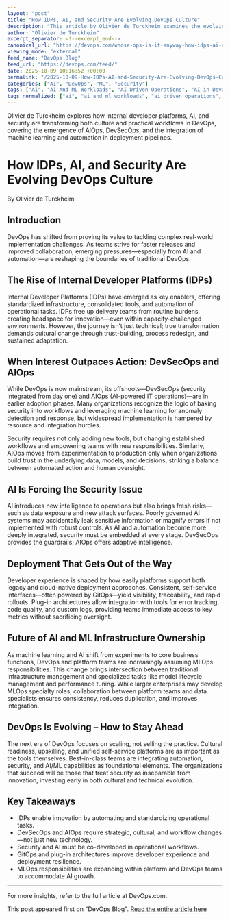 ```yaml
---
layout: "post"
title: "How IDPs, AI, and Security Are Evolving DevOps Culture"
description: "This article by Olivier de Turckheim examines the evolving landscape of DevOps, highlighting the pivotal roles of internal developer platforms (IDPs), AI-driven operations (AIOps), and integrated security (DevSecOps). It explores practical challenges, organizational changes, and strategic solutions for achieving safer, more scalable, and automated development operations in modern technology teams."
author: "Olivier de Turckheim"
excerpt_separator: <!--excerpt_end-->
canonical_url: "https://devops.com/whose-ops-is-it-anyway-how-idps-ai-and-security-are-evolving-developer-culture/"
viewing_mode: "external"
feed_name: "DevOps Blog"
feed_url: "https://devops.com/feed/"
date: 2025-10-09 10:16:52 +00:00
permalink: "/2025-10-09-How-IDPs-AI-and-Security-Are-Evolving-DevOps-Culture.html"
categories: ["AI", "DevOps", "ML", "Security"]
tags: ["AI", "AI And ML Workloads", "AI Driven Operations", "AI in DevOps", "AI Infrastructure", "AIOps", "Automation", "Automation in DevOps", "Business Of DevOps", "CI/CD", "Cloud Native", "Continuous Delivery", "Contributed Content", "Cycloid Plug Ins", "Developer Culture", "Developer Experience", "DevOps", "DevOps Culture", "DevOps Evolution", "DevOps Scalability", "DevOps Security Integration", "DevOps Transformation", "Devsecops", "Digital Transformation DevOps", "Gitops", "IDP", "Infrastructure Automation", "Intelligent Automation", "Internal Developer Platforms", "ML", "MLOps", "Modern DevOps Strategy", "Operational Resilience", "Platform Engineering", "Platform Governance", "Posts", "Secure CI/CD", "Security", "Security Integration", "Social Facebook", "Social LinkedIn", "Social X"]
tags_normalized: ["ai", "ai and ml workloads", "ai driven operations", "ai in devops", "ai infrastructure", "aiops", "automation", "automation in devops", "business of devops", "cislashcd", "cloud native", "continuous delivery", "contributed content", "cycloid plug ins", "developer culture", "developer experience", "devops", "devops culture", "devops evolution", "devops scalability", "devops security integration", "devops transformation", "devsecops", "digital transformation devops", "gitops", "idp", "infrastructure automation", "intelligent automation", "internal developer platforms", "ml", "mlops", "modern devops strategy", "operational resilience", "platform engineering", "platform governance", "posts", "secure cislashcd", "security", "security integration", "social facebook", "social linkedin", "social x"]
---
```


Olivier de Turckheim explores how internal developer platforms, AI, and security are transforming both culture and practical workflows in DevOps, covering the emergence of AIOps, DevSecOps, and the integration of machine learning and automation in deployment pipelines.<!--excerpt_end-->

# How IDPs, AI, and Security Are Evolving DevOps Culture

By Olivier de Turckheim

## Introduction

DevOps has shifted from proving its value to tackling complex real-world implementation challenges. As teams strive for faster releases and improved collaboration, emerging pressures—especially from AI and automation—are reshaping the boundaries of traditional DevOps.

## The Rise of Internal Developer Platforms (IDPs)

Internal Developer Platforms (IDPs) have emerged as key enablers, offering standardized infrastructure, consolidated tools, and automation of operational tasks. IDPs free up delivery teams from routine burdens, creating headspace for innovation—even within capacity-challenged environments. However, the journey isn’t just technical; true transformation demands cultural change through trust-building, process redesign, and sustained adaptation.

## When Interest Outpaces Action: DevSecOps and AIOps

While DevOps is now mainstream, its offshoots—DevSecOps (security integrated from day one) and AIOps (AI-powered IT operations)—are in earlier adoption phases. Many organizations recognize the logic of baking security into workflows and leveraging machine learning for anomaly detection and response, but widespread implementation is hampered by resource and integration hurdles.

Security requires not only adding new tools, but changing established workflows and empowering teams with new responsibilities. Similarly, AIOps moves from experimentation to production only when organizations build trust in the underlying data, models, and decisions, striking a balance between automated action and human oversight.

## AI Is Forcing the Security Issue

AI introduces new intelligence to operations but also brings fresh risks—such as data exposure and new attack surfaces. Poorly governed AI systems may accidentally leak sensitive information or magnify errors if not implemented with robust controls. As AI and automation become more deeply integrated, security must be embedded at every stage. DevSecOps provides the guardrails; AIOps offers adaptive intelligence.

## Deployment That Gets Out of the Way

Developer experience is shaped by how easily platforms support both legacy and cloud-native deployment approaches. Consistent, self-service interfaces—often powered by GitOps—yield visibility, traceability, and rapid rollouts. Plug-in architectures allow integration with tools for error tracking, code quality, and custom logs, providing teams immediate access to key metrics without sacrificing oversight.

## Future of AI and ML Infrastructure Ownership

As machine learning and AI shift from experiments to core business functions, DevOps and platform teams are increasingly assuming MLOps responsibilities. This change brings intersection between traditional infrastructure management and specialized tasks like model lifecycle management and performance tuning. While larger enterprises may develop MLOps specialty roles, collaboration between platform teams and data specialists ensures consistency, reduces duplication, and improves integration.

## DevOps Is Evolving – How to Stay Ahead

The next era of DevOps focuses on scaling, not selling the practice. Cultural readiness, upskilling, and unified self-service platforms are as important as the tools themselves. Best-in-class teams are integrating automation, security, and AI/ML capabilities as foundational elements. The organizations that succeed will be those that treat security as inseparable from innovation, investing early in both cultural and technical evolution.

## Key Takeaways

- IDPs enable innovation by automating and standardizing operational tasks.
- DevSecOps and AIOps require strategic, cultural, and workflow changes—not just new technology.
- Security and AI must be co-developed in operational workflows.
- GitOps and plug-in architectures improve developer experience and deployment resilience.
- MLOps responsibilities are expanding within platform and DevOps teams to accommodate AI growth.

---

For more insights, refer to the full article at DevOps.com.

This post appeared first on "DevOps Blog". [Read the entire article here](https://devops.com/whose-ops-is-it-anyway-how-idps-ai-and-security-are-evolving-developer-culture/)
